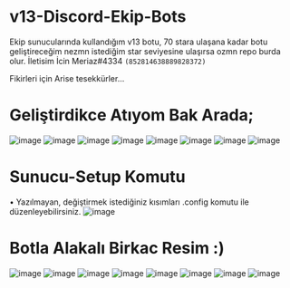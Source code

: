 # v13-Discord-Ekip-Bots
Ekip sunucularında kullandığım v13 botu,
70 stara ulaşana kadar botu geliştireceğim nezmn istediğim star seviyesine ulaşırsa ozmn repo burda olur. İletisim İcin Meriaz#4334 `(852814638889828372)`

Fikirleri için Arise tesekkürler...

# Geliştirdikce Atıyom Bak Arada;

![image](https://user-images.githubusercontent.com/89699487/172461300-f91f5646-c5b2-4ba3-b3d3-7e4d014d8f7d.png)
![image](https://user-images.githubusercontent.com/89699487/172227747-6e9ae01a-9641-4824-b244-5175a3c6a062.png)
![image](https://user-images.githubusercontent.com/89699487/171038519-baec0539-eb24-4bbf-917b-07b0b6580795.png)
![image](https://user-images.githubusercontent.com/89699487/171010067-e9cef29c-53fc-4a82-9bda-382cd0239648.png)
![image](https://user-images.githubusercontent.com/89699487/170754354-96f29f1e-a484-4c52-a1f2-02f02ecb7061.png)
![image](https://user-images.githubusercontent.com/89699487/170754481-bbe803d4-56dd-4453-bcdf-2ab9bfebb708.png)
![image](https://user-images.githubusercontent.com/89699487/170754795-21c026b5-0b91-4b47-b018-829a0565a0da.png)
![image](https://user-images.githubusercontent.com/89699487/169900285-0ecd62fc-bf72-438a-8623-b4e12a60c196.png)

# Sunucu-Setup Komutu 

• Yazılmayan, değiştirmek istediğiniz kısımları .config komutu ile düzenleyebilirsiniz. ![image](https://user-images.githubusercontent.com/89699487/172847776-168e7324-4cee-4e35-b733-a9a062a53b8e.png) 

# Botla Alakalı Birkac Resim :)

![image](https://user-images.githubusercontent.com/89699487/169306336-38c3ed47-6008-44e3-b460-d669a22ae24f.png)
![image](https://user-images.githubusercontent.com/89699487/169306390-bebf3f95-197c-430d-8b82-6d353c01b6c8.png)
![image](https://user-images.githubusercontent.com/89699487/169306480-bae06465-5222-45e0-a0b4-7b6366d2af24.png)
![image](https://user-images.githubusercontent.com/89699487/169306512-95610e87-b026-48f2-bb24-728a0c7d10be.png)
![image](https://user-images.githubusercontent.com/89699487/169306531-06f08818-675e-4854-8870-faded698f713.png)
![image](https://user-images.githubusercontent.com/89699487/169306571-55b075f9-b47f-4d1b-bf1c-96f380957cf5.png)
![image](https://user-images.githubusercontent.com/89699487/169306597-d8aabb14-4fb9-4a5e-a729-335dbf6625a9.png)
![image](https://user-images.githubusercontent.com/89699487/169306917-8ff2442a-b4a2-418e-841c-aefc0aed7138.png)
